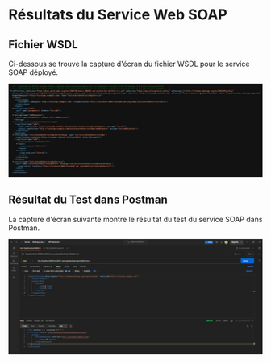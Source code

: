 # Résultats du Service Web SOAP

## Fichier WSDL
Ci-dessous se trouve la capture d'écran du fichier WSDL pour le service SOAP déployé.

![WSDL File Screenshot](images/wsdl.JPG)

## Résultat du Test dans Postman
La capture d'écran suivante montre le résultat du test du service SOAP dans Postman.

![Postman Result Screenshot](images/postman.JPG)
